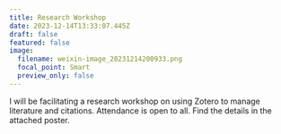 ```yaml
---
title: Research Workshop
date: 2023-12-14T13:33:07.445Z
draft: false
featured: false
image:
  filename: weixin-image_20231214200933.png
  focal_point: Smart
  preview_only: false
---
```

I﻿ will be facilitating a research workshop on using Zotero to manage literature and citations. Attendance is open to all. Find the details in the attached poster.